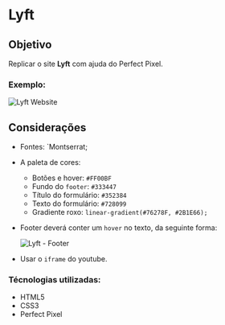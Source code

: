 # Lyft

## Objetivo
Replicar o site **Lyft** com ajuda do Perfect Pixel.

### Exemplo:
![Lyft Website](docs/fullpage.png)

## Considerações

* Fontes: `Montserrat;

* A paleta de cores:
  - Botões e hover: `#FF00BF`
  - Fundo do `footer`: `#333447`
  - Título do formulário: `#352384`
  - Texto do formulário: `#728099`
  - Gradiente roxo: `linear-gradient(#76278F, #2B1E66);`
  
* Footer deverá conter um `hover` no texto, da seguinte forma:

  ![Lyft - Footer](docs/footer.gif)
  
* Usar o `iframe` do youtube.

### Técnologias utilizadas:

* HTML5
* CSS3
* Perfect Pixel
